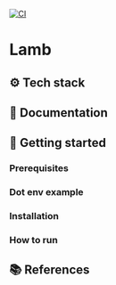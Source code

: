 [![CI](https://github.com/cenciati/lamb-ddd-clean-arch-solid/actions/workflows/ci.yaml/badge.svg)](https://github.com/cenciati/lamb-ddd-clean-arch-solid/actions/workflows/ci.yaml)
# Lamb

## ⚙️ Tech stack

## 📄 Documentation

## 🚀 Getting started
### Prerequisites
### Dot env example
### Installation
### How to run

## 📚 References
